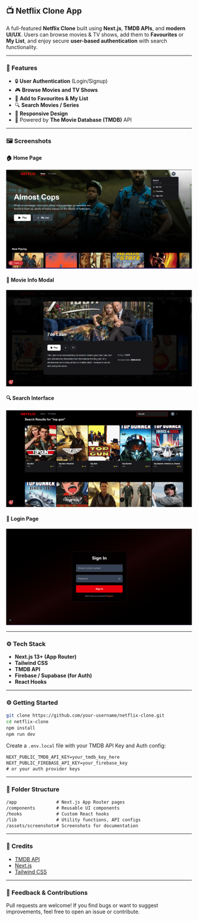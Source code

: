 ## 📺 Netflix Clone App

A full-featured **Netflix Clone** built using **Next.js**, **TMDB APIs**, and **modern UI/UX**. Users can browse movies & TV shows, add them to **Favourites** or **My List**, and enjoy secure **user-based authentication** with search functionality.

---

### 🚀 Features

* 🔒 **User Authentication** (Login/Signup)
* 🎮 **Browse Movies and TV Shows**
* 📌 **Add to Favourites & My List**
* 🔍 **Search Movies / Series**
* 📱 **Responsive Design**
* 🧠 Powered by **The Movie Database (TMDB)** API

---

### 🖼️ Screenshots

#### 🏠 Home Page

![Home](assets/screenshots/home.png)

#### 🎥 Movie Info Modal

![Movie Info](assets/screenshots/overview.png)

#### 🔍 Search Interface

![Search](assets/screenshots/search.png)

#### 🔐 Login Page

![Login](assets/screenshots/login.png)

---

### ⚙️ Tech Stack

* **Next.js 13+ (App Router)**
* **Tailwind CSS**
* **TMDB API**
* **Firebase / Supabase (for Auth)**
* **React Hooks**

---

### ⚙️ Getting Started

```bash
git clone https://github.com/your-username/netflix-clone.git
cd netflix-clone
npm install
npm run dev
```

Create a `.env.local` file with your TMDB API Key and Auth config:

```env
NEXT_PUBLIC_TMDB_API_KEY=your_tmdb_key_here
NEXT_PUBLIC_FIREBASE_API_KEY=your_firebase_key
# or your auth provider keys
```

---

### 📂 Folder Structure

```
/app               # Next.js App Router pages
/components        # Reusable UI components
/hooks             # Custom React hooks
/lib               # Utility functions, API configs
/assets/screenshots# Screenshots for documentation
```

---

### 🙌 Credits

* [TMDB API](https://www.themoviedb.org/documentation/api)
* [Next.js](https://nextjs.org/)
* [Tailwind CSS](https://tailwindcss.com/)

---

### 📢 Feedback & Contributions

Pull requests are welcome! If you find bugs or want to suggest improvements, feel free to open an issue or contribute.
